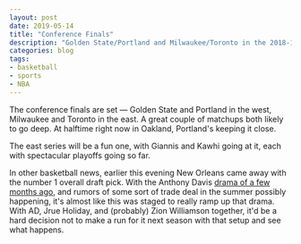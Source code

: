 ```yaml
---
layout: post
date: 2019-05-14
title: "Conference Finals"
description: "Golden State/Portland and Milwaukee/Toronto in the 2018-19 conference finals."
categories: blog
tags:
- basketball
- sports
- NBA
---
```


The conference finals are set — Golden State and Portland in the west, Milwaukee and Toronto in the east. A great couple of matchups both likely to go deep. At halftime right now in Oakland, Portland's keeping it close.

The east series will be a fun one, with Giannis and Kawhi going at it, each with spectacular playoffs going so far.

In other basketball news, earlier this evening New Orleans came away with the number 1 overall draft pick. With the Anthony Davis [drama of a few months ago](https://www.latimes.com/sports/lakers/la-sp-lakers-anthony-davis-20190128-story.html), and rumors of some sort of trade deal in the summer possibly happening, it's almost like this was staged to really ramp up that drama. With AD, Jrue Holiday, and (probably) Zion Williamson together, it'd be a hard decision not to make a run for it next season with that setup and see what happens.
